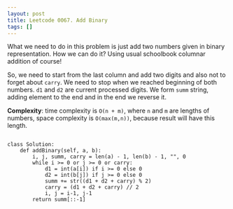 ```yaml
---
layout: post
title: Leetcode 0067. Add Binary
tags: []
---
```

What we need to do in this problem is just add two numbers given in binary representation. How we can do it? 
Using usual schoolbook columnar addition of course! 


So, we need to start from the last column and add two digits and also not to forget about `carry`. 
We need to stop when we reached beginning of both numbers. `d1` and `d2` are current processed digits. 
We form `summ` string, adding element to the end and in the end we reverse it.

**Complexity**: time complexity is `O(n + m)`, where `n` and `m` are lengths of numbers, space complexity is `O(max(m,n))`, because result will have this length.

```

class Solution:
    def addBinary(self, a, b):
        i, j, summ, carry = len(a) - 1, len(b) - 1, "", 0
        while i >= 0 or j >= 0 or carry:
            d1 = int(a[i]) if i >= 0 else 0
            d2 = int(b[j]) if j >= 0 else 0
            summ += str((d1 + d2 + carry) % 2)
            carry = (d1 + d2 + carry) // 2
            i, j = i-1, j-1 
        return summ[::-1]
```
